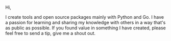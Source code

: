 Hi,

I create tools and open source packages mainly with Python and Go. I have a passion for learning and sharing my knowledge with others in a way that's as public as possible. If you found value in something I have created, please feel free to send a tip, give me a shout out.
